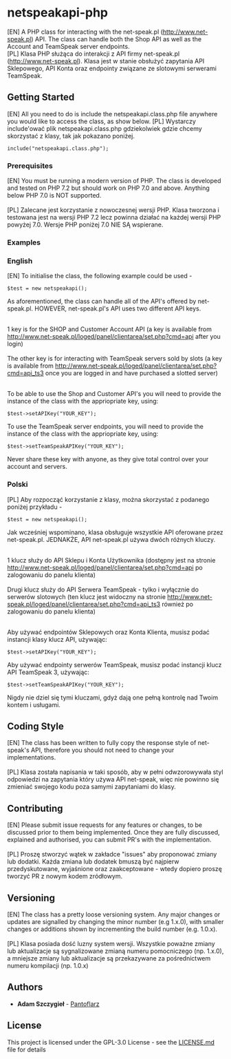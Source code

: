 # netspeakapi-php

[EN] A PHP class for interacting with the net-speak.pl (http://www.net-speak.pl) API. The class can handle both the Shop API as well as the Account and TeamSpeak server endpoints.<br/>
[PL] Klasa PHP służąca do interakcji z API firmy net-speak.pl (http://www.net-speak.pl). Klasa jest w stanie obsłużyć zapytania API Sklepowego, API Konta oraz endpointy związane ze slotowymi serwerami TeamSpeak.

## Getting Started

[EN] All you need to do is include the netspeakapi.class.php file anywhere you would like to access the class, as show below.
[PL] Wystarczy include'ować plik netspeakapi.class.php gdziekolwiek gdzie chcemy skorzystać z klasy, tak jak pokazano poniżej.

```
include("netspeakapi.class.php");
```

### Prerequisites

[EN] You must be running a modern version of PHP. The class is developed and tested on PHP 7.2 but should work on PHP 7.0 and above. Anything below PHP 7.0 is NOT supported.<br/><br/>
[PL] Zalecane jest korzystanie z nowoczesnej wersji PHP. Klasa tworzona i testowana jest na wersji PHP 7.2 lecz powinna działać na każdej wersji PHP powyżej 7.0. Wersje PHP poniżej 7.0 NIE SĄ wspierane.

### Examples
### English

[EN] To initialise the class, the following example could be used -

```
$test = new netspeakapi();
```

As aforementioned, the class can handle all of the API's offered by net-speak.pl. HOWEVER, net-speak.pl's API uses two different API keys.<br/><br/>

1 key is for the SHOP and Customer Account API (a key is available from http://www.net-speak.pl/loged/panel/clientarea/set.php?cmd=api after you login)<br/><br/>
The other key is for interacting with TeamSpeak servers sold by slots (a key is available from http://www.net-speak.pl/loged/panel/clientarea/set.php?cmd=api_ts3 once you are logged in and have purchased a slotted server)<br/><br/>

To be able to use the Shop and Customer API's you will need to provide the instance of the class with the appriopriate key, using:

```
$test->setAPIKey("YOUR_KEY");
```

To use the TeamSpeak server endpoints, you will need to provide the instance of the class with the appriopriate key, using:

```
$test->setTeamSpeakAPIKey("YOUR_KEY");
```

Never share these key with anyone, as they give total control over your account and servers.

### Polski

[PL] Aby rozpocząć korzystanie z klasy, można skorzystać z podanego poniżej przykładu -

```
$test = new netspeakapi();
```

Jak wcześniej wspominano, klasa obsługuje wszystkie API oferowane przez net-speak.pl. JEDNAKŻE, API net-speak.pl używa dwóch różnych kluczy.<br/><br/>

1 klucz służy do API Sklepu i Konta Użytkownika (dostępny jest na stronie http://www.net-speak.pl/loged/panel/clientarea/set.php?cmd=api po zalogowaniu do panelu klienta)<br/><br/>
Drugi klucz służy do API Serwera TeamSpeak - tylko i wyłącznie do serwerów slotowych (ten klucz jest widoczny na stronie http://www.net-speak.pl/loged/panel/clientarea/set.php?cmd=api_ts3 również po zalogowaniu do panelu klienta)<br/><br/>

Aby używać endpointów Sklepowych oraz Konta Klienta, musisz podać instancji klasy klucz API, używając:

```
$test->setAPIKey("YOUR_KEY");
```

Aby używać endpointy serwerów TeamSpeak, musisz podać instancji klucz API TeamSpeak 3, używając:

```
$test->setTeamSpeakAPIKey("YOUR_KEY");
```

Nigdy nie dziel się tymi kluczami, gdyż dają one pełną kontrolę nad Twoim kontem i usługami.

## Coding Style

[EN] The class has been written to fully copy the response style of net-speak's API, therefore you should not need to change your implementations.<br/><br/>
[PL] Klasa została napisania w taki sposób, aby w pełni odwzorowywała styl odpowiedzi na zapytania który używa API net-speak, więc nie powinno się zmieniać swojego kodu poza samymi zapytaniami do klasy.

## Contributing

[EN] Please submit issue requests for any features or changes, to be discussed prior to them being implemented. Once they are fully discussed, explained and authorised, you can submit PR's with the implementation.<br/><br/>
[PL] Proszę stworzyć wątek w zakładce "issues" aby proponować zmiany lub dodatki. Każda zmiana lub dodatek bmuszą być najpierw przedyskutowane, wyjaśnione oraz zaakceptowane - wtedy dopiero proszę tworzyć PR z nowym kodem zródłowym.

## Versioning

[EN] The class has a pretty loose versioning system. Any major changes or updates are signalled by changing the minor number (e.g 1.x.0), with smaller changes or additions shown by incrementing the build number (e.g. 1.0.x).<br/><br/>
[PL] Klasa posiada dość luzny system wersji. Wszystkie poważne zmiany lub aktualizacje są sygnalizowane zmianą numeru pomocniczego (np. 1.x.0), a mniejsze zmiany lub aktualizacje są przekazywane za pośrednictwem numeru kompilacji (np. 1.0.x)

## Authors

* **Adam Szczygieł** - [Pantoflarz](https://github.com/Pantoflarz)


## License

This project is licensed under the GPL-3.0 License - see the [LICENSE.md](LICENSE.md) file for details
